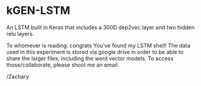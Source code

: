 # kGEN-LSTM
An LSTM built in Keras that includes a  300D dep2vec layer and two hidden relu layers.

To whomever is reading: congrats You've found my LSTM shell! The data used in this experiment is stored via google drive in order to 
be able to share the larger files, including the word vector models. To access those/collaborate, please shoot me an email.

/Zachary
